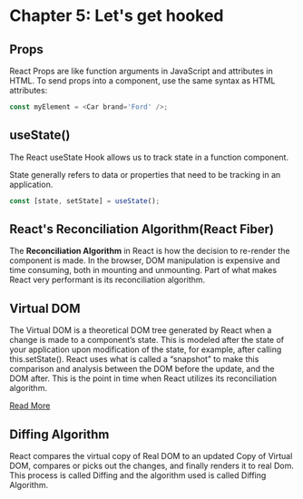 # Chapter 5: Let's get hooked

## Props

React Props are like function arguments in JavaScript and attributes in HTML.
To send props into a component, use the same syntax as HTML attributes:

```js
const myElement = <Car brand='Ford' />;
```

## useState()

The React useState Hook allows us to track state in a function component.

State generally refers to data or properties that need to be tracking in an application.

```js
const [state, setState] = useState();
```

## React's Reconciliation Algorithm(React Fiber)

The **Reconciliation Algorithm** in React is how the decision to re-render the component is made. In the browser, DOM manipulation is expensive and time consuming, both in mounting and unmounting. Part of what makes React very performant is its reconciliation algorithm.

## Virtual DOM

The Virtual DOM is a theoretical DOM tree generated by React when a change is made to a component’s state. This is modeled after the state of your application upon modification of the state, for example, after calling this.setState(). React uses what is called a “snapshot” to make this comparison and analysis between the DOM before the update, and the DOM after. This is the point in time when React utilizes its reconciliation algorithm.

[Read More](https://www.loginradius.com/blog/engineering/reacts-reconciliation-algorithm/#:~:text=Overview-,The%20%E2%80%9Creconciliation%E2%80%9D%20algorithm%20in%20React%20is%20how%20the%20decision%20to,performant%20is%20its%20reconciliation%20algorithm.)

## Diffing Algorithm

React compares the virtual copy of Real DOM to an updated Copy of Virtual DOM, compares or picks out the changes, and finally renders it to real Dom. This process is called Diffing and the algorithm used is called Diffing Algorithm.
